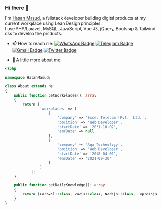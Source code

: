 ### Hi there 👋

I'm [Hasan Masud](http://hasanmasud.com/), a fullstack developer building digital products at my current workplace using Lean Design principles.
<br>
I use PHP/Laravel, MySQL, JavaScript, Vue JS, jQuery, Bootsrap & Tailwind css to develop the products.
<br>

- 📫 How to reach me: 
[![WhatsApp Badge](https://img.shields.io/badge/-WhatsApp-tealgreen?style=flat&logo=whatsApp&logoColor=white&link=https://wa.me/01720204272)](https://wa.me/01720204272)
[![Telegram Badge](https://img.shields.io/badge/-Telegram-blue?style=flat&logo=telegram&logoColor=white&link=https://t.me/iHasanMasud)](https://t.me/iHasanMasud)
[![Gmail Badge](https://img.shields.io/badge/-Gmail-red?style=flat&logo=gmail&logoColor=white&link=hasan.masud.dcc@gmail.com)](mailto:hasan.masud.dcc@gmail.com)
[![Twitter Badge](https://img.shields.io/badge/-Twitter-blue?style=flat&logo=twitter&logoColor=white&link=https://twitter.com/iHasanMasud)](https://twitter.com/iHasanMasud)

- 💬 A little more about me:

```php
<?php

namespace HasanMasud;

class About extends Me
{
    public function getWorkplaces(): array
    {
        return [
                'workplaces' => [
                    [
                        'company' => 'Excel Telecom (Pvt.) Ltd.',
                        'position' => 'Web Developer',
                        'startDate' => '2021-10-02',
                        'endDate' => null
                    ],
                    [
                        'company' => 'Aqa Technology',
                        'position' => 'Web Developer',
                        'startDate' => '2018-04-01',
                        'endDate' => '2021-09-30'
                    ]
                ]
            ];
    }

    public function getDailyKnowledge(): array
    {
        return [Laravel::class, Vuejs::class, Nodejs::class, Expressjs::class, MongoDB::class];
    }
}

```
